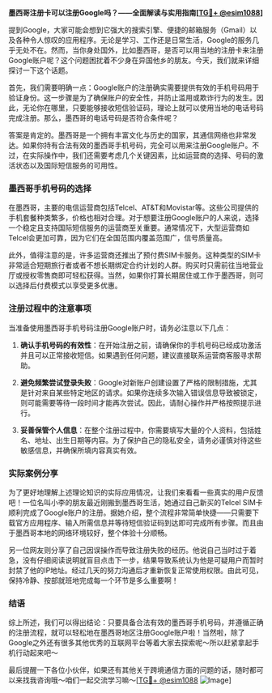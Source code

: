 **墨西哥注册卡可以注册Google吗？——全面解读与实用指南[[TG💪+ @esim1088](https://t.me/s/esim1088)]**

提到Google，大家可能会想到它强大的搜索引擎、便捷的邮箱服务（Gmail）以及各种令人惊叹的应用程序。无论是学习、工作还是日常生活，Google的服务几乎无处不在。然而，当你身处国外，比如墨西哥，是否可以用当地的注册卡来注册Google账户呢？这个问题困扰着不少身在异国他乡的朋友。今天，我们就来详细探讨一下这个话题。

首先，我们需要明确一点：Google账户的注册确实需要提供有效的手机号码用于验证身份。这一步骤是为了确保账户的安全性，并防止滥用或欺诈行为的发生。因此，无论你在哪里，只要能够接收短信验证码，理论上就可以使用当地的电话号码完成注册。那么，墨西哥的电话号码是否符合条件呢？

答案是肯定的。墨西哥是一个拥有丰富文化与历史的国家，其通信网络也非常发达。如果你持有合法有效的墨西哥手机号码，完全可以用来注册Google账户。不过，在实际操作中，我们还需要考虑几个关键因素，比如运营商的选择、号码的激活状态以及国际短信服务的可用性。

### 墨西哥手机号码的选择

在墨西哥，主要的电信运营商包括Telcel、AT&T和Movistar等。这些公司提供的手机套餐种类繁多，价格也相对合理。对于想要注册Google账户的人来说，选择一个稳定且支持国际短信服务的运营商至关重要。通常情况下，大型运营商如Telcel会更加可靠，因为它们在全国范围内覆盖范围广，信号质量高。

此外，值得注意的是，许多运营商还推出了预付费SIM卡服务。这种类型的SIM卡非常适合短期旅行者或者不想长期绑定合约计划的人群。购买时只需前往当地营业厅或授权零售商即可轻松获得。当然，如果你打算长期居住或工作于墨西哥，则可以选择后付费模式以享受更多优惠。

### 注册过程中的注意事项

当准备使用墨西哥手机号码注册Google账户时，请务必注意以下几点：

1. **确认手机号码的有效性**：在开始注册之前，请确保你的手机号码已经成功激活并且可以正常接收短信。如果遇到任何问题，建议直接联系运营商客服寻求帮助。
   
2. **避免频繁尝试登录失败**：Google对新账户创建设置了严格的限制措施，尤其是针对来自某些特定地区的请求。如果你连续多次输入错误信息导致被锁定，则可能需要等待一段时间才能再次尝试。因此，请耐心操作并严格按照提示进行。

3. **妥善保管个人信息**：在整个注册过程中，你需要填写大量的个人资料，包括姓名、地址、出生日期等内容。为了保护自己的隐私安全，请务必谨慎对待这些敏感信息，并确保所填内容真实有效。

### 实际案例分享

为了更好地理解上述理论知识的实际应用情况，让我们来看看一些真实的用户反馈吧！一位名叫小李的朋友最近刚搬到墨西哥生活，她通过自己新买的Telcel SIM卡顺利完成了Google账户的注册。据她介绍，整个流程非常简单快捷——只需要下载官方应用程序、输入所需信息并等待短信验证码到达即可完成所有步骤。而且由于墨西哥本地的网络环境较好，整个体验十分顺畅。

另一位网友则分享了自己因误操作而导致注册失败的经历。他说自己当时过于着急，没有仔细阅读说明就盲目点击下一步，结果导致系统认为他是可疑用户而暂时封禁了他的IP地址。经过几天的努力沟通后才重新恢复正常使用权限。由此可见，保持冷静、按部就班地完成每一个环节是多么重要啊！

### 结语

综上所述，我们可以得出结论：只要具备合法有效的墨西哥手机号码，并遵循正确的注册流程，就可以轻松地在墨西哥地区注册Google账户啦！当然啦，除了Google之外还有很多其他优秀的互联网平台等着大家去探索呢～所以赶紧拿起手机行动起来吧～

最后提醒一下各位小伙伴，如果还有其他关于跨境通信方面的问题的话，随时都可以来找我咨询哦～咱们一起交流学习嘛～[[TG💪+ @esim1088](https://t.me/s/esim1088) ![Image](https://i.postimg.cc/4NQfJmqS/Snipaste-2025-05-13-00-14-12.png)]